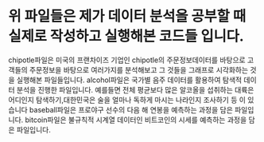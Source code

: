 # 위 파일들은 제가 데이터 분석을 공부할 때 실제로 작성하고 실행해본 코드들 입니다.
 chipotle파일은 미국의 프랜차이즈 기업인 chipotle의 주문정보데이터를 바탕으로 고객들의 주문정보을 바탕으로 여러가지를 분석해보고 그 것들을 그래프로 시각화하는 것을 실행해본 파일들입니다.
 alcohol파일은 국가별 음주 데이터를 활용하여 탐색적 데이터 분석을 진행한 파일입니다. 예를들면 전체 평균보다 많은 알코올을 섭취하는 대륙은 어디인지 탐색하기,대한민국은 술을 얼마나 독하게 마시는 나라인지 조사하기 등 이 있습니다
 baseball파일은 프로야구 선수의 다음 해 연봉을 예측하는 과정을 담은 파일입니다. 
 bitcoin파일은 불규칙적 시계열 데이터인 비트코인의 시세를 예측하는 과정을 담은 파일입니다. 
 
  

